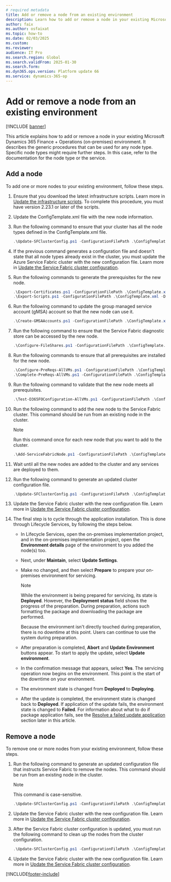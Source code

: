 ```yaml
---
# required metadata
title: Add or remove a node from an existing environment
description: Learn how to add or remove a node in your existing Microsoft Dynamics 365 Finance + Operations (on-premises) environment.
author: faix
ms.author: osfaixat
ms.topic: how-to
ms.date: 02/03/2025
ms.custom:
ms.reviewer: 
audience: IT Pro
ms.search.region: Global
ms.search.validFrom: 2025-01-30
ms.search.form:
ms.dyn365.ops.version: Platform update 66
ms.service: dynamics-365-op
---
```


# Add or remove a node from an existing environment

[!INCLUDE [banner](../includes/banner.md)]

This article explains how to add or remove a node in your existing Microsoft Dynamics 365 Finance + Operations (on-premises) environment. It describes the generic procedures that can be used for any node type. Specific node types might require further steps. In this case, refer to the documentation for the node type or the service.

## Add a node

To add one or more nodes to your existing environment, follow these steps.

1. Ensure that you download the latest infrastructure scripts. Learn more in [Update the infrastructure scripts](./obtain-infrascripts-onprem.md#update-the-infrastructure-scripts). To complete this procedure, you must have version 2.23.1 or later of the scripts.
1. Update the ConfigTemplate.xml file with the new node information.
1. Run the following command to ensure that your cluster has all the node types defined in the ConfigTemplate.xml file.

    ```powershell
    .\Update-SFClusterConfig.ps1 -ConfigurationFilePath .\ConfigTemplate.xml -AddNodeTypes
    ```

1. If the previous command generates a configuration file and doesn't state that all node types already exist in the cluster, you must update the Azure Service Fabric cluster with the new configuration file. Learn more in [Update the Service Fabric cluster configuration](./onprem-update-sfcluster.md#update-the-service-fabric-cluster-configuration).
1. Run the following commands to generate the prerequisites for the new node.

    ```powershell
    .\Export-Certificates.ps1 -ConfigurationFilePath .\ConfigTemplate.xml
    .\Export-Scripts.ps1 -ConfigurationFilePath .\ConfigTemplate.xml -D365FOVersion <version of fno currently installed>
    ```

1. Run the following command to update the group managed service account (gMSA) account so that the new node can use it.

    ```powershell
    .\Create-GMSAAccounts.ps1 -ConfigurationFilePath .\ConfigTemplate.xml -Update
    ```

1. Run the following command to ensure that the Service Fabric diagnostic store can be accessed by the new node.

    ```powershell
    .\Configure-FileShares.ps1 -ConfigurationFilePath .\ConfigTemplate.xml -FileShareReference "sfDiagnostics"
    ```

1. Run the following commands to ensure that all prerequisites are installed for the new node.

    ```powershell
    .\Configure-PreReqs-AllVMs.ps1 -ConfigurationFilePath .\ConfigTemplate.xml -MSIFilePath <file-path> -ForcePushLBDScripts
    .\Complete-PreReqs-AllVMs.ps1 -ConfigurationFilePath .\ConfigTemplate.xml
    ```

1. Run the following command to validate that the new node meets all prerequisites.

    ```powershell
    .\Test-D365FOConfiguration-AllVMs.ps1 -ConfigurationFilePath .\ConfigTemplate.xml
    ```

1. Run the following command to add the new node to the Service Fabric cluster. This command should be run from an existing node in the cluster.

    > [!NOTE]
    > Run this command once for each new node that you want to add to the cluster.

    ```powershell
    .\Add-ServiceFabricNode.ps1 -ConfigurationFilePath .\ConfigTemplate.xml -VMName <vm name>
    ```

1. Wait until all the new nodes are added to the cluster and any services are deployed to them.
1. Run the following command to generate an updated cluster configuration file.

    ```powershell
    .\Update-SFClusterConfig.ps1 -ConfigurationFilePath .\ConfigTemplate.xml -UpdateServiceFabricSettings
    ```

1. Update the Service Fabric cluster with the new configuration file. Learn more in [Update the Service Fabric cluster configuration](./onprem-update-sfcluster.md#update-the-service-fabric-cluster-configuration).

1. The final step is to cycle through the application installation. This is done through Lifecycle Services, by following the steps below.
   - In Lifecycle Services, open the on-premises implementation project, and in the on-premises implementation project, open the **Environment details** page of the environment to you added the node(s) too.
   - Next, under **Maintain**, select **Update Settings**.
   - Make no changed, and then select **Prepare** to prepare your on-premises environment for servicing. 

       > [!NOTE]
       > While the environment is being prepared for servicing, its state is **Deployed**. However, the **Deployment status** field shows the progress of the preparation. During preparation, actions such formatting the package and downloading the package are performed.
       >
       > Because the environment isn't directly touched during preparation, there is no downtime at this point. Users can continue to use the system during preparation.

   - After preparation is completed, **Abort** and **Update Environment** buttons appear. To start to apply the update, select **Update environment**. 
   - In the confirmation message that appears, select **Yes**. The servicing operation now begins on the environment. This point is the start of the downtime on your environment.

   - The environment state is changed from **Deployed** to **Deploying**.
   - After the update is completed, the environment state is changed back to **Deployed**. If application of the update fails, the environment state is changed to **Failed**. For information about what to do if package application fails, see the [Resolve a failed update application](#resolve-a-failed-update-application) section later in this article.


## Remove a node

To remove one or more nodes from your existing environment, follow these steps.

1. Run the following command to generate an updated configuration file that instructs Service Fabric to remove the nodes. This command should be run from an existing node in the cluster.

    > [!NOTE]
    > This command is case-sensitive.

    ```powershell
    .\Update-SFClusterConfig.ps1 -ConfigurationFilePath .\ConfigTemplate.xml -RemoveNode -NodeNames @("node1", "node2")
    ```

1. Update the Service Fabric cluster with the new configuration file. Learn more in [Update the Service Fabric cluster configuration](./onprem-update-sfcluster.md#update-the-service-fabric-cluster-configuration).
1. After the Service Fabric cluster configuration is updated, you must run the following command to clean up the nodes from the cluster configuration.

    ```powershell
    .\Update-SFClusterConfig.ps1 -ConfigurationFilePath .\ConfigTemplate.xml -CleanupRemoveNode
    ```

1. Update the Service Fabric cluster with the new configuration file. Learn more in [Update the Service Fabric cluster configuration](./onprem-update-sfcluster.md#update-the-service-fabric-cluster-configuration).

[!INCLUDE[footer-include](../../../includes/footer-banner.md)]
